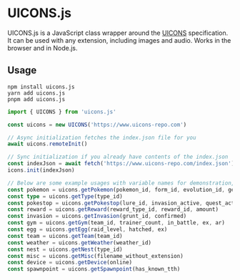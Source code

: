 # UICONS.js

UICONS.js is a JavaScript class wrapper around the [UICONS](https://github.com/UIcons/UIcons) specification. It can be used with any extension, including images and audio. Works in the browser and in Node.js.

## Usage

```
npm install uicons.js
yarn add uicons.js
pnpm add uicons.js
```

```typescript
import { UICONS } from 'uicons.js'

const uicons = new UICONS('https://www.uicons-repo.com')

// Async initialization fetches the index.json file for you
await uicons.remoteInit()

// Sync initialization if you already have contents of the index.json
const indexJson = await fetch('https://www.uicons-repo.com/index.json').then(res => res.json())
icons.init(indexJson)

// Below are some example usages with variable names for demonstration, see intellisense in your IDE for type information
const pokemon = uicons.getPokemon(pokemon_id, form_id, evolution_id, gender_id, costume_id, alignment_id, shiny)
const type = uicons.getType(type_id)
const pokestop = uicons.getPokestop(lure_id, invasion_active, quest_active, ar, power, display)
const reward = uicons.getReward(reward_type_id, reward_id, amount)
const invasion = uicons.getInvasion(grunt_id, confirmed)
const gym = uicons.getGym(team_id, trainer_count, in_battle, ex, ar)
const egg = uicons.getEgg(raid_level, hatched, ex)
const team = uicons.getTeam(team_id)
const weather = uicons.getWeather(weather_id)
const nest = uicons.getNest(type_id)
const misc = uicons.getMisc(filename_without_extension)
const device = uicons.getDevice(online)
const spawnpoint = uicons.getSpawnpoint(has_known_tth)
```
